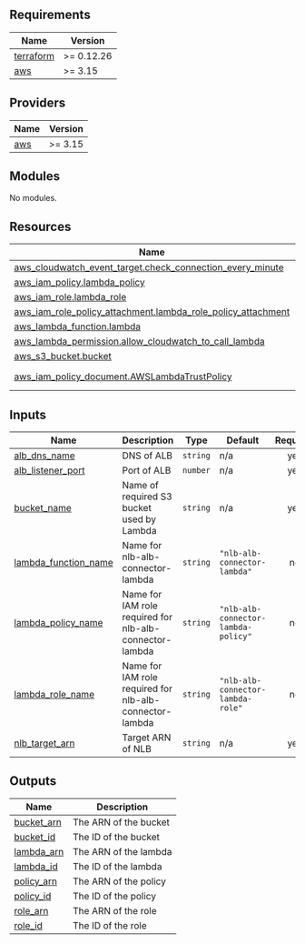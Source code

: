 ## Requirements

| Name | Version |
|------|---------|
| <a name="requirement_terraform"></a> [terraform](#requirement\_terraform) | >= 0.12.26 |
| <a name="requirement_aws"></a> [aws](#requirement\_aws) | >= 3.15 |

## Providers

| Name | Version |
|------|---------|
| <a name="provider_aws"></a> [aws](#provider\_aws) | >= 3.15 |

## Modules

No modules.

## Resources

| Name | Type |
|------|------|
| [aws_cloudwatch_event_target.check_connection_every_minute](https://registry.terraform.io/providers/hashicorp/aws/latest/docs/resources/cloudwatch_event_target) | resource |
| [aws_iam_policy.lambda_policy](https://registry.terraform.io/providers/hashicorp/aws/latest/docs/resources/iam_policy) | resource |
| [aws_iam_role.lambda_role](https://registry.terraform.io/providers/hashicorp/aws/latest/docs/resources/iam_role) | resource |
| [aws_iam_role_policy_attachment.lambda_role_policy_attachment](https://registry.terraform.io/providers/hashicorp/aws/latest/docs/resources/iam_role_policy_attachment) | resource |
| [aws_lambda_function.lambda](https://registry.terraform.io/providers/hashicorp/aws/latest/docs/resources/lambda_function) | resource |
| [aws_lambda_permission.allow_cloudwatch_to_call_lambda](https://registry.terraform.io/providers/hashicorp/aws/latest/docs/resources/lambda_permission) | resource |
| [aws_s3_bucket.bucket](https://registry.terraform.io/providers/hashicorp/aws/latest/docs/resources/s3_bucket) | resource |
| [aws_iam_policy_document.AWSLambdaTrustPolicy](https://registry.terraform.io/providers/hashicorp/aws/latest/docs/data-sources/iam_policy_document) | data source |

## Inputs

| Name | Description | Type | Default | Required |
|------|-------------|------|---------|:--------:|
| <a name="input_alb_dns_name"></a> [alb\_dns\_name](#input\_alb\_dns\_name) | DNS of ALB | `string` | n/a | yes |
| <a name="input_alb_listener_port"></a> [alb\_listener\_port](#input\_alb\_listener\_port) | Port of ALB | `number` | n/a | yes |
| <a name="input_bucket_name"></a> [bucket\_name](#input\_bucket\_name) | Name of required S3 bucket used by Lambda | `string` | n/a | yes |
| <a name="input_lambda_function_name"></a> [lambda\_function\_name](#input\_lambda\_function\_name) | Name for nlb-alb-connector-lambda | `string` | `"nlb-alb-connector-lambda"` | no |
| <a name="input_lambda_policy_name"></a> [lambda\_policy\_name](#input\_lambda\_policy\_name) | Name for IAM role required for nlb-alb-connector-lambda | `string` | `"nlb-alb-connector-lambda-policy"` | no |
| <a name="input_lambda_role_name"></a> [lambda\_role\_name](#input\_lambda\_role\_name) | Name for IAM role required for nlb-alb-connector-lambda | `string` | `"nlb-alb-connector-lambda-role"` | no |
| <a name="input_nlb_target_arn"></a> [nlb\_target\_arn](#input\_nlb\_target\_arn) | Target ARN of NLB | `string` | n/a | yes |

## Outputs

| Name | Description |
|------|-------------|
| <a name="output_bucket_arn"></a> [bucket\_arn](#output\_bucket\_arn) | The ARN of the bucket |
| <a name="output_bucket_id"></a> [bucket\_id](#output\_bucket\_id) | The ID of the bucket |
| <a name="output_lambda_arn"></a> [lambda\_arn](#output\_lambda\_arn) | The ARN of the lambda |
| <a name="output_lambda_id"></a> [lambda\_id](#output\_lambda\_id) | The ID of the lambda |
| <a name="output_policy_arn"></a> [policy\_arn](#output\_policy\_arn) | The ARN of the policy |
| <a name="output_policy_id"></a> [policy\_id](#output\_policy\_id) | The ID of the policy |
| <a name="output_role_arn"></a> [role\_arn](#output\_role\_arn) | The ARN of the role |
| <a name="output_role_id"></a> [role\_id](#output\_role\_id) | The ID of the role |
